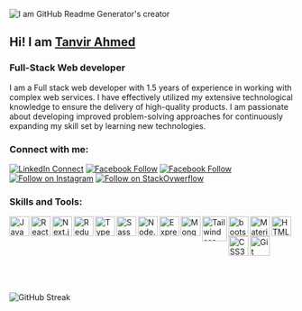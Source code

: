 ![I am GitHub Readme Generator's creator](https://i.ibb.co/3TGV0QJ/Navy-Blue-Geometric-Technology-Linked-In-Banner-4.png)

## Hi! I am [Tanvir Ahmed][website]
### Full-Stack Web developer

I am a Full stack web developer with 1.5 years of experience in working with complex web services. I have effectively
utilized my extensive technological knowledge to ensure the delivery of high-quality products. I am passionate about
developing improved problem-solving approaches for continuously expanding my skill set by learning new technologies.

### Connect with me:
[![LinkedIn Connect](https://img.shields.io/badge/%20-Connect-black?color=14171A&labelColor=212121&logo=linkedin&logoColor=ffffff)](https://www.linkedin.com/in/tanvir2022/)
[![Facebook Follow](https://img.shields.io/badge/%20-Follow-black?color=14171A&labelColor=1976d2&logo=facebook&logoColor=ffffff)](https://web.facebook.com/profile.php?id=100077318226990)
[![Facebook Follow](https://img.shields.io/badge/%20-Follow-black?color=14171A&labelColor=1976d2&logo=twitter&logoColor=ffffff)](https://twitter.com/md_tanvir3)
[![Follow on Instagram](https://img.shields.io/badge/%20-Follow-black?color=14171A&labelColor=833AB4&logo=instagram&logoColor=ffffff)](https://www.instagram.com/md_tanvir2002/)
[![Follow on StackOvwerflow](https://img.shields.io/badge/%20-Follow-black?color=14171A&labelColor=F48024&logo=stackoverflow&logoColor=ffffff)](https://stackoverflow.com/users/19963768)
<br />

### Skills and Tools:

<img align="left" alt="JavaScript" width="35px" src="https://i.ibb.co/XLLvh3f/js.png" />
<img align="left" alt="React" width="35px" src="https://i.ibb.co/jD7j5Gv/react.png" />
<img align="left" alt="Next.js" width="35px" src="https://pawelrybka.com/next.png" />
<img align="left" alt="Redux" width="35px" src="https://i.ibb.co/bby50xs/redux.png" />
<img align="left" alt="TypeScript" width="35px" src="https://w7.pngwing.com/pngs/915/519/png-transparent-typescript-hd-logo-thumbnail.png" />
<img align="left" alt="Sass" width="35px" src="https://i.ibb.co/v3Sy8YW/scss.png" />
<img align="left" alt="Node.js" width="35px" src="https://i.ibb.co/GF9MYQn/node.png" />

<img align="left" alt="Express.js" width="35px" src="https://i.ibb.co/nrbPzJp/express.png" />

<img align="left" alt="MongoDB" width="35px" src="https://i.ibb.co/f4pzGjH/mongodb.png" />
<img align="left" alt="Tailwind css" width="44px" src="https://images.crunchbase.com/image/upload/c_lpad,h_170,w_170,f_auto,b_white,q_auto:eco,dpr_1/y9jbquchakdius6cs8ws" />
<img align="left" alt="bootstrap" width="35px" src="https://i.ibb.co/p4ynHSD/bootstrap.png" />
<img align="left" alt="Material-ui" width="35px" src="https://i.ibb.co/HThxRY8/material-ui.png" />

<img align="left" alt="HTML5" width="35px" src="https://i.ibb.co/VSmHRkv/html.png" />

<img align="left" alt="CSS3" width="35px" src="https://i.ibb.co/g7xQSGY/css3.png" />


<img align="start" alt="Git" width="35px" src="https://i.ibb.co/7zs2TGW/git.png" />

</br>
</br>
</br>
</br>

   ![GitHub Streak](https://streak-stats.demolab.com/?user=developertanvir2019&theme=algolia)







[website]: http://tanvircode.web.app/ 
